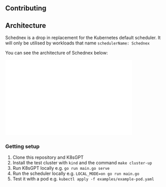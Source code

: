 ## Contributing

## Architecture

Schednex is a drop in replacement for the Kubernetes default scheduler.
It will only be utilised by workloads that name `schedulerName: Schednex`

You can see the architecture of Schednex below:

<img src="images/diagram.svg" width="400"/>

### Getting setup

1. Clone this repository and K8sGPT
2. Install the test cluster with `kind` and the command `make cluster-up`
3. Run K8sGPT locally e.g. `go run main.go serve`
4. Run the scheduler locally e.g. `LOCAL_MODE=on go run main.go`
5. Test it with a pod e.g. `kubectl apply -f examples/example-pod.yaml`